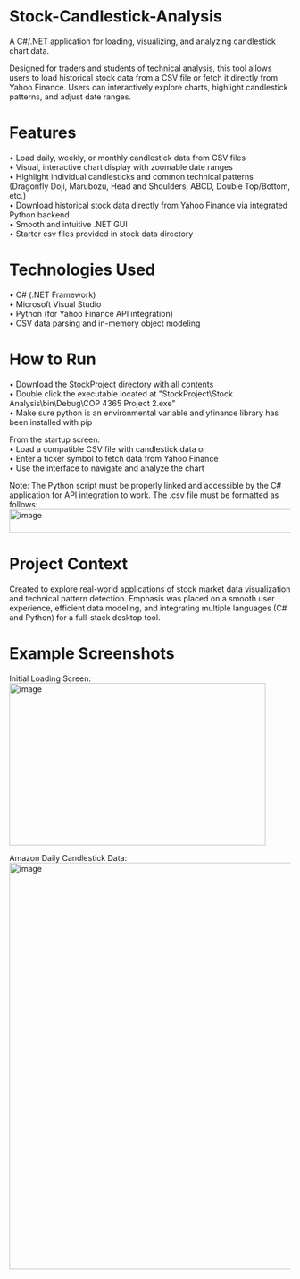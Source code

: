 # Stock-Candlestick-Analysis
A C#/.NET application for loading, visualizing, and analyzing candlestick chart data. 

Designed for traders and students of technical analysis, this tool allows users to load historical stock data from a CSV file or fetch it directly from Yahoo Finance. Users can interactively explore charts, highlight candlestick patterns, and adjust date ranges.

# Features
• Load daily, weekly, or monthly candlestick data from CSV files<br>
• Visual, interactive chart display with zoomable date ranges<br>
• Highlight individual candlesticks and common technical patterns (Dragonfly Doji, Marubozu, Head and Shoulders, ABCD, Double Top/Bottom, etc.)<br>
• Download historical stock data directly from Yahoo Finance via integrated Python backend<br>
• Smooth and intuitive .NET GUI<br>
• Starter csv files provided in stock data directory<br>

# Technologies Used
• C# (.NET Framework)<br>
• Microsoft Visual Studio<br>
• Python (for Yahoo Finance API integration)<br>
• CSV data parsing and in-memory object modeling<br>

# How to Run
• Download the StockProject directory with all contents<br>
• Double click the executable located at "StockProject\Stock Analysis\bin\Debug\COP 4365 Project 2.exe"<br>
• Make sure python is an environmental variable and yfinance library has been installed with pip<br>

From the startup screen:<br>
• Load a compatible CSV file with candlestick data or<br>
• Enter a ticker symbol to fetch data from Yahoo Finance<br>
• Use the interface to navigate and analyze the chart<br>

Note: The Python script must be properly linked and accessible by the C# application for API integration to work. The .csv file must be formatted as follows:<br>
<img width="515" height="42" alt="image" src="https://github.com/user-attachments/assets/8e9d4c29-4cb5-4117-9741-3c1373a66093" />

# Project Context
Created to explore real-world applications of stock market data visualization and technical pattern detection. Emphasis was placed on a smooth user experience, efficient data modeling, and integrating multiple languages (C# and Python) for a full-stack desktop tool.

# Example Screenshots
Initial Loading Screen:<br>
<img width="459" height="290" alt="image" src="https://github.com/user-attachments/assets/0395b22d-5ee5-4b24-98dd-4f362dc3a8d2" />


Amazon Daily Candlestick Data:<br>
<img width="1366" height="727" alt="image" src="https://github.com/user-attachments/assets/ba6f4afa-dd8e-4370-9b09-88ddc33965bb" />
